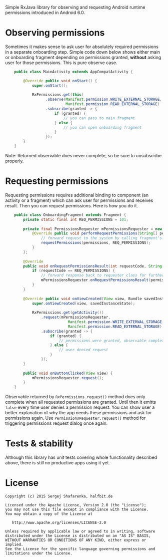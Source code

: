 Simple RxJava library for observing and requesting Android runtime permissions introduced in Android 6.0.

# Observing permissions

Sometimes it makes sense to ask user for absolutely required permissions in a separate onboarding step. Simple code down below shows either main or onboarding fragment depending on permissions granted, **without** asking user for those permissions. This is pure observe case.

```java
    public class MainActivity extends AppCompatActivity {

        @Override public void onStart() {
            super.onStart();
            
            RxPermissions.get(this)
                  .observe(Manifest.permission.WRITE_EXTERNAL_STORAGE,
                           Manifest.permission.READ_EXTERNAL_STORAGE)
                  .subscribe(granted -> {
                      if (granted) {
                          // you can pass to main fragment
                      } else {
                          // you can open onboarding fragment 
                      }
                  });
        }
    }
```

Note: Returned observable does never complete, so be sure to unsubscribe properly.

# Requesting permissions

Requesting permissions requires additional binding to component (an activity or a fragment) which can ask user for permissions and receives result. Then you can request permissions. Here is how you do it.

```java
    public class OnboardingFragment extends Fragment {
        private static final int REQ_PERMISSIONS = 101;
    
        private final PermissionsRequester mPermissionsRequester = new PermissionsRequester() {
            @Override public void performRequestPermissions(String[] permissions) {
                // forward request to the system by calling fragment's method
                requestPermissions(permissions, REQ_PERMISSIONS);
            }
        };
        
        @Override
        public void onRequestPermissionsResult(int requestCode, String[] permissions, int[] grantResults) {
            if (requestCode == REQ_PERMISSIONS) {
                // forward response back to requester class for further processing
                mPermissionsRequester.onRequestPermissionsResult(permissions, grantResults);
            }
        }
        
        @Override public void onViewCreated(View view, Bundle savedInstanceState) {
            super.onViewCreated(view, savedInstanceState);
            
            RxPermissions.get(getActivity())
                .request(mPermissionsRequester, 
                            Manifest.permission.WRITE_EXTERNAL_STORAGE,
                            Manifest.permission.READ_EXTERNAL_STORAGE)
                .subscribe(granted -> {
                    if (granted) {
                        // permissions were granted, observable completes
                    } else {
                        // user denied request
                    }
                });
        }
        
        public void onButtonClicked(View view) {
            mPermissionsRequester.request();
        }
    }
```

Observable returned by `RxPermissions.request()` method does only complete when all requested permissions are granted. Until then it emitts `false` every time user denies a permission request. You can show user a better explanation of why the app needs these permissions and ask for permissions again. Use `PermissionsRequester.request()` method for triggering permissions request dialog once again.

# Tests & stability
Although this library has unit tests covering whole functionality described above, there is still no productive apps using it yet.

# License

    Copyright (c) 2015 Sergej Shafarenka, halfbit.de

    Licensed under the Apache License, Version 2.0 (the "License");
    you may not use this file except in compliance with the License.
    You may obtain a copy of the License at

       http://www.apache.org/licenses/LICENSE-2.0

    Unless required by applicable law or agreed to in writing, software
    distributed under the License is distributed on an "AS IS" BASIS,
    WITHOUT WARRANTIES OR CONDITIONS OF ANY KIND, either express or implied.
    See the License for the specific language governing permissions and
    limitations under the License.
